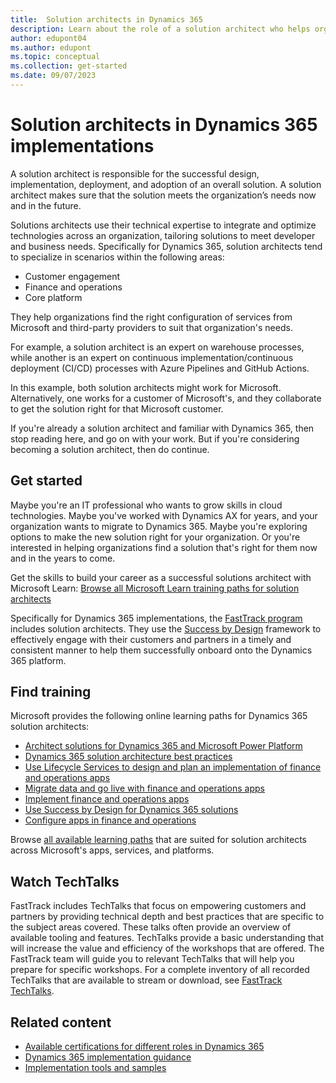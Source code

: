 ```yaml
---
title:  Solution architects in Dynamics 365
description: Learn about the role of a solution architect who helps organizations implement customer-specific solutions that include Dynamics 365.
author: edupont04
ms.author: edupont
ms.topic: conceptual
ms.collection: get-started
ms.date: 09/07/2023
---
```


# Solution architects in Dynamics 365 implementations

A solution architect is responsible for the successful design, implementation, deployment, and adoption of an overall solution. A solution architect makes sure that the solution meets the organization’s needs now and in the future.  

Solutions architects use their technical expertise to integrate and optimize technologies across an organization, tailoring solutions to meet developer and business needs. Specifically for Dynamics 365, solution architects tend to specialize in scenarios within the following areas:

- Customer engagement  
- Finance and operations  
- Core platform  

They help organizations find the right configuration of services from Microsoft and third-party providers to suit that organization's needs.  

For example, a solution architect is an expert on warehouse processes, while another is an expert on continuous implementation/continuous deployment (CI/CD) processes with Azure Pipelines and GitHub Actions.  

In this example, both solution architects might work for Microsoft. Alternatively, one works for a customer of Microsoft's, and they collaborate to get the solution right for that Microsoft customer.  

If you're already a solution architect and familiar with Dynamics 365, then stop reading here, and go on with your work. But if you're considering becoming a solution architect, then do continue.  

## Get started

Maybe you're an IT professional who wants to grow skills in cloud technologies. Maybe you've worked with Dynamics AX for years, and your organization wants to migrate to Dynamics 365. Maybe you're exploring options to make the new solution right for your organization. Or you're interested in helping organizations find a solution that's right for them now and in the years to come.  

Get the skills to build your career as a successful solutions architect with Microsoft Learn: [Browse all Microsoft Learn training paths for solution architects](/training/browse/?roles=solution-architect)  

Specifically for Dynamics 365 implementations, the [FastTrack program](../fasttrack/overview.md) includes solution architects. They use the [Success by Design](../implementation-guide/success-by-design.md) framework to effectively engage with their customers and partners in a timely and consistent manner to help them successfully onboard onto the Dynamics 365 platform.  

## Find training

Microsoft provides the following online learning paths for Dynamics 365 solution architects:  

- [Architect solutions for Dynamics 365 and Microsoft Power Platform](/training/paths/become-solution-architect/)
- [Dynamics 365 solution architecture best practices](/training/paths/dynamics-365-solution-architecture-best-practices/)  
- [Use Lifecycle Services to design and plan an implementation of finance and operations apps](/training/paths/use-lcs-design-plan-implementation-finance-operations/)  
- [Migrate data and go live with finance and operations apps](/training/paths/migrate-data-go-live-finance-operations/)  
- [Implement finance and operations apps](/training/paths/implement-finance-operations/)  
- [Use Success by Design for Dynamics 365 solutions](/training/paths/use-success-design/)  
- [Configure apps in finance and operations](/training/paths/config-d365-finance-operations-apps/)  

Browse [all available learning paths](/training/browse/?roles=solution-architect) that are suited for solution architects across Microsoft's apps, services, and platforms.

## Watch TechTalks

FastTrack includes TechTalks that focus on empowering customers and partners by providing technical depth and best practices that are specific to the subject areas covered. These talks often provide an overview of available tooling and features. TechTalks provide a basic understanding that will increase the value and efficiency of the workshops that are offered. The FastTrack team will guide you to relevant TechTalks that will help you prepare for specific workshops. For a complete inventory of all recorded TechTalks that are available to stream or download, see [FastTrack TechTalks](https://community.dynamics.com/blogs/?blogid=e624b369-bfb9-4c57-8f1b-b3656ac91f5a&groupid=fe7f279c-2848-4109-9139-26dad32a1ce2).

<!--- [Dynamics 365 Customer Service, Field Service, Marketing and Sales TechTalks](https://community.dynamics.com/365/b/techtalks?tagsToFilter=Customer%20Engagement)
- [Dynamics 365 Commerce, Finance, Project Operations, and Supply Chain Management TechTalks](https://community.dynamics.com/365/b/techtalks?c=Finance%20and%20Operations)-->

## Related content

- [Available certifications for different roles in Dynamics 365](certifications.md)  
- [Dynamics 365 implementation guidance](../implementation-guide/overview.md)  
- [Implementation tools and samples](../resources/index.yml)  
